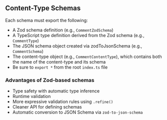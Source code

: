 ## Content-Type Schemas

Each schema must export the following:

- A Zod schema definition (e.g., `CommentZodSchema`)
- A TypeScript type definition derived from the Zod schema (e.g., `CommentType`)
- The JSON schema object created via zodToJsonSchema (e.g., `CommentSchema`)
- The content-type object (e.g., `CommentContentType`), which contains both the name of the content-type and its schema
- Be sure to `export *` from the root `index.ts` file

### Advantages of Zod-based schemas

- Type safety with automatic type inference
- Runtime validation
- More expressive validation rules using `.refine()`
- Cleaner API for defining schemas
- Automatic conversion to JSON Schema via `zod-to-json-schema`

